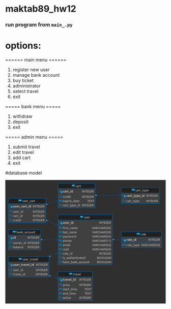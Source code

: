 # maktab89_hw12

### run program from `main_.py`

# options:
====== main menu ======
1. register new user
2. manage bank account
3. buy ticket
4. administrator
5. select travel
0. exit

===== bank menu =====
1. withdraw
2. deposit
0. exit

===== admin menu =====
1. submit travel
2. edit travel
3. add cart
0. exit


#database model

![database_model.png](database_model.png)